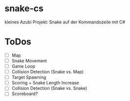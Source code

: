 # snake-cs
kleines Azubi Projekt: Snake auf der Kommandozeile mit C#

# ToDos

- [ ] Map
- [ ] Snake Movement
- [ ] Game Loop
- [ ] Collision Detection (Snake vs. Map)
- [ ] Target Spawning
- [ ] Scoring + Snake Length Increase
- [ ] Collision Detection (Snake vs. Snake)
- [ ] Scoreboard?
